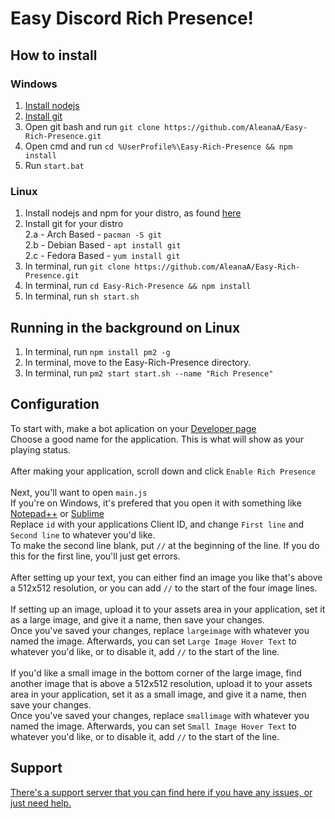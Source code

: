 # Easy Discord Rich Presence!

## How to install
### Windows
1. [Install nodejs](https://nodejs.org/en/)
2. [Install git](https://git-scm.com/downloads)
3. Open git bash and run `git clone https://github.com/AleanaA/Easy-Rich-Presence.git`
4. Open cmd and run `cd %UserProfile%\Easy-Rich-Presence && npm install`
5. Run `start.bat`

### Linux
1. Install nodejs and npm for your distro, as found [here](https://nodejs.org/en/download/package-manager/)
2. Install git for your distro<br/>
2.a - Arch Based - `pacman -S git`<br/>
2.b - Debian Based - `apt install git`<br/>
2.c - Fedora Based - `yum install git`<br/>
3. In terminal, run `git clone https://github.com/AleanaA/Easy-Rich-Presence.git`
4. In terminal, run `cd Easy-Rich-Presence && npm install`
5. In terminal, run `sh start.sh`

## Running in the background on Linux
1. In terminal, run `npm install pm2 -g`
2. In terminal, move to the Easy-Rich-Presence directory.
3. In terminal, run `pm2 start start.sh --name "Rich Presence"`

## Configuration
To start with, make a bot aplication on your [Developer page](https://discordapp.com/developers/applications/me/)<br/>
Choose a good name for the application. This is what will show as your playing status.<br/>
<br/>
After making your application, scroll down and click `Enable Rich Presence`<br/>
<br/>
Next, you'll want to open `main.js`<br/>
If you're on Windows, it's prefered that you open it with something like [Notepad++](https://notepad-plus-plus.org/) or [Sublime](https://www.sublimetext.com/)<br/>
Replace `id` with your applications Client ID, and change `First line` and `Second line` to whatever you'd like.<br/>
To make the second line blank, put `//` at the beginning of the line. If you do this for the first line, you'll just get errors.<br/>
<br/>
After setting up your text, you can either find an image you like that's above a 512x512 resolution, or you can add `//` to the start of the four image lines.<br/>
<br/>
If setting up an image, upload it to your assets area in your application, set it as a large image, and give it a name, then save your changes.<br/>
Once you've saved your changes, replace `largeimage` with whatever you named the image. Afterwards, you can set `Large Image Hover Text` to whatever you'd like, or to disable it, add `//` to the start of the line.<br/>
<br/>
If you'd like a small image in the bottom corner of the large image, find another image that is above a 512x512 resolution, upload it to your assets area in your application,  set it as a small image, and give it a name, then save your changes.<br/>
Once you've saved your changes, replace `smallimage` with whatever you named the image. Afterwards, you can set `Small Image Hover Text` to whatever you'd like, or to disable it, add `//` to the start of the line.

## Support
[There's a support server that you can find here if you have any issues, or just need help.](https://discord.gg/eJhG4Tq)
